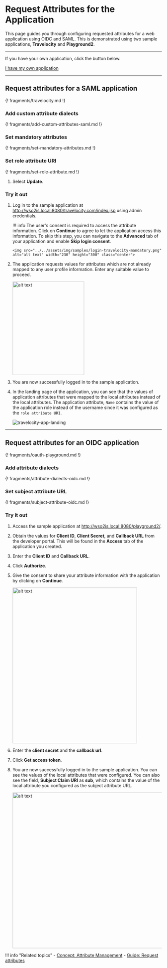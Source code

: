 
# Request Attributes for the Application

This page guides you through configuring requested attributes for a web application using OIDC and SAML. 
This is demonstrated using two sample applications, **Travelocity** and **Playground2**.

----
If you have your own application, click the button below.

<a class="samplebtn_a" href="../../../guides/login/request-attributes"   rel="nofollow noopener">I have my own application</a>

----

## Request attributes for a SAML application

{! fragments/travelocity.md !}

### Add custom attribute dialects

{! fragments/add-custom-attributes-saml.md !}

### Set mandatory attributes

{! fragments/set-mandatory-attributes.md !}

### Set role attribute URI

{! fragments/set-role-attribute.md !}

1.  Select **Update**. 

### Try it out 

1.  Log in to the sample application at <http://wso2is.local:8080/travelocity.com/index.jsp> using admin credentials. 

    !!! info 
        The user's consent is required to access the attribute information. Click on **Continue** to agree to let the application access this information. To skip this step, you can navigate to the **Advanced** tab of your application and enable **Skip login consent**.

        <img src="../../assets/img/samples/login-travelocity-mandatory.png" alt="alt text" width="230" height="300" class="center">

2.  The application requests values for attributes which are not already mapped to any user profile information. Enter any suitable value to proceed. 

    <img src="../../assets/img/samples/mandatory-claim.png" alt="alt text" width="230" height="300">

3. You are now successfully logged in to the sample application. 

4.  In the landing page of the application, you can see that the values of application attributes that were mapped to the local attributes instead of the local attributes. The application attribute, `Name` contains the value of the application role instead of the username since it was configured as the `role attribute URI`. 

    ![travelocity-app-landing](../../assets/img/samples/travelocity-app-landing.png)

---

## Request attributes for an OIDC application

{! fragments/oauth-playground.md !}

### Add attribute dialects 

{! fragments/attribute-dialects-oidc.md !}

### Set subject attribute URL 

{! fragments/subject-attribute-oidc.md !}

### Try it out

1.  Access the sample application at <http://wso2is.local:8080/playground2/>.  

2.  Obtain the values for **Client ID**, **Client Secret**, and **Callback URL** from the developer portal. This will be found in the **Access** tab of the application you created. 

3.  Enter the **Client ID** and **Callback URL**.

4.  Click **Authorize**. 

5.  Give the consent to share your attribute information with the application by clicking on **Continue**. 

    <img src="../../assets/img/samples/consent-playground.png" alt="alt text" width="400" height="500">

6.  Enter the **client secret** and the **callback url**. 

7.  Click **Get access token**. 

8.  You are now successfully logged in to the sample application. You can see the values of the local attributes that were configured. You can also see the field, **Subject Claim URI** as **sub**, which contains the value of the local attribute you configured as the subject attribute URL. 

    <img src="../../assets/img/samples/playground-sub.png" alt="alt text" width="500" height="500">

!!! info "Related topics" 
    -   [Concept: Attribute Management](../../../concepts/claim-management/)
    -   [Guide: Request attributes](../../../guides/login/request-attributes)
    
